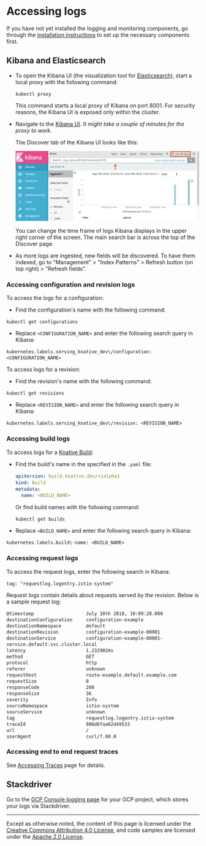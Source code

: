 # Accessing logs

If you have not yet installed the logging and monitoring components, go through the
[installation instructions](./installing-logging-metrics-traces.md) to set up the
necessary components first.

## Kibana and Elasticsearch

* To open the Kibana UI (the visualization tool for [Elasticsearch](https://info.elastic.co)),
start a local proxy with the following command:
  ```shell
  kubectl proxy
  ```

  This command starts a local proxy of Kibana on port 8001. For security reasons,
  the Kibana UI is exposed only within the cluster.

* Navigate to the
[Kibana UI](http://localhost:8001/api/v1/namespaces/monitoring/services/kibana-logging/proxy/app/kibana).
*It might take a couple of minutes for the proxy to work*.

  The Discover tab of the Kibana UI looks like this:

  ![Kibana UI Discover tab](./images/kibana-discover-tab-annotated.png)

  You can change the time frame of logs Kibana displays in the upper right corner
  of the screen. The main search bar is across the top of the Discover page.

* As more logs are ingested, new fields will be discovered. To have them indexed,
go to "Management" > "Index Patterns" > Refresh button (on top right) > "Refresh
fields".

<!-- TODO: create a video walkthrough of the Kibana UI -->

### Accessing configuration and revision logs

To access the logs for a configuration:

* Find the configuration's name with the following command:
```
kubectl get configurations
```

* Replace `<CONFIGURATION_NAME>` and enter the following search query in Kibana:
```
kubernetes.labels.serving_knative_dev\/configuration: <CONFIGURATION_NAME>
```

To access logs for a revision:
* Find the revision's name with the following command:
```
kubectl get revisions
```

* Replace `<REVISION_NAME>` and enter the following search query in Kibana:
```
kubernetes.labels.serving_knative_dev\/revision: <REVISION_NAME>
```

### Accessing build logs

To access logs for a [Knative Build](../build/README.md):

* Find the build's name in the specified in the `.yaml` file:
  ```yaml
  apiVersion: build.knative.dev/v1alpha1
  kind: Build
  metadata:
    name: <BUILD_NAME>
  ```
  Or find build names with the following command:
  ```
  kubectl get builds
  ```

* Replace `<BUILD_NAME>` and enter the following search query in Kibana:
```
kubernetes.labels.build\-name: <BUILD_NAME>
```

### Accessing request logs

To access the request logs, enter the following search in Kibana:

```text
tag: "requestlog.logentry.istio-system"
```

  Request logs contain details about requests served by the revision. Below is
  a sample request log:

  ```text
  @timestamp                   July 10th 2018, 10:09:28.000
  destinationConfiguration     configuration-example
  destinationNamespace         default
  destinationRevision          configuration-example-00001
  destinationService           configuration-example-00001-service.default.svc.cluster.local
  latency                      1.232902ms
  method                       GET
  protocol                     http
  referer                      unknown
  requestHost                  route-example.default.example.com
  requestSize                  0
  responseCode                 200
  responseSize                 36
  severity                     Info
  sourceNamespace              istio-system
  sourceService                unknown
  tag                          requestlog.logentry.istio-system
  traceId                      986d6faa02d49533
  url                          /
  userAgent                    curl/7.60.0
  ```

### Accessing end to end request traces

See [Accessing Traces](./accessing-traces.md) page for details.

## Stackdriver

Go to the [GCP Console logging page](https://console.cloud.google.com/logs/viewer) for
your GCP project, which stores your logs via Stackdriver.

---

Except as otherwise noted, the content of this page is licensed under the
[Creative Commons Attribution 4.0 License](https://creativecommons.org/licenses/by/4.0/),
and code samples are licensed under the
[Apache 2.0 License](https://www.apache.org/licenses/LICENSE-2.0).
